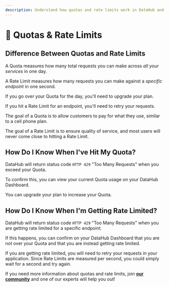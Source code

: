 ```yaml
---
description: Understand how quotas and rate limits work in DataHub and how to manage them
---
```


# 🚨 Quotas & Rate Limits

## Difference Between Quotas and Rate Limits

A Quota measures how many total requests you can make across _all your services_ in one day.

A Rate Limit measures how many requests you can make against a _specific endpoint_ in one second.

If you go over your Quota for the day, you'll need to upgrade your plan.

If you hit a Rate Limit for an endpoint, you'll need to retry your requests.

The goal of a Quota is to allow customers to pay for what they use, similar to a cell phone plan.

The goal of a Rate Limit is to ensure quality of service, and most users will never come close to hitting a Rate Limit.

## How Do I Know When I've Hit My Quota?

DataHub will return status code `HTTP 429` "Too Many Requests" when you exceed your Quota.

To confirm this, you can view your current Quota usage on your DataHub Dashboard.

You can upgrade your plan to increase your Quota.

## How Do I Know When I'm Getting Rate Limited?

DataHub will return status code `HTTP 429` "Too Many Requests" when you are getting rate limited for a specific endpoint.

If this happens, you can confirm on your DataHub Dashboard that you are not over your Quota and that you are instead getting rate limited.

If you are getting rate limited, you will need to retry your requests in your application. Since Rate Limits are measured per second, you could simply wait for a second and try again.

If you need more information about quotas and rate limits, join [**our community**](https://discord.gg/fszyM7K) and one of our experts will help you out!
